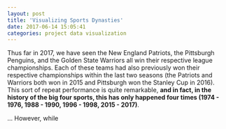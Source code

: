 ```yaml
---
layout: post
title: 'Visualizing Sports Dynasties'
date: 2017-06-14 15:05:41
categories: project data visualization
---
```


Thus far in 2017, we have seen the New England Patriots, the Pittsburgh Penguins, and the Golden State Warriors all win their respective league championships. Each of these teams had also previously won their respective championships within the last two seasons (the Patriots and Warriors both won in 2015 and Pittsburgh won the Stanley Cup in 2016). This sort of repeat performance is quite remarkable, **and in fact, in the history of the big four sports, this has only happened four times (1974 - 1976, 1988 - 1990, 1996 - 1998, 2015 - 2017)**.

... However, while 

<script src="/projects/sports-dynasties/js/lib/topojson.v1.min.js"></script>
<link rel="stylesheet" href="/projects/sports-dynasties/css/style.css">

<div class='sd-svg-container' style='width: 650px; margin: auto;'></div>

<script type="text/javascript" src='/projects/sports-dynasties/js/data.js'></script>
<script type="text/javascript" src='/projects/sports-dynasties/js/map.js'></script>
<script type="text/javascript" src='/projects/sports-dynasties/js/main.js'></script>
